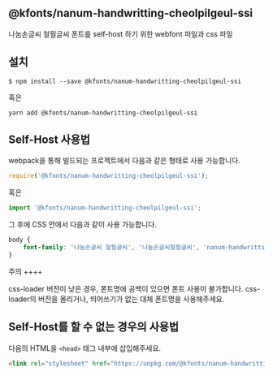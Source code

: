 
@kfonts/nanum-handwritting-cheolpilgeul-ssi
---------------------

나눔손글씨 철필글씨 폰트를 self-host 하기 위한 webfont 파일과 css 파일

설치
----

```
$ npm install --save @kfonts/nanum-handwritting-cheolpilgeul-ssi
```

혹은

```
yarn add @kfonts/nanum-handwritting-cheolpilgeul-ssi
```

Self-Host 사용법
---------------

webpack을 통해 빌드되는 프로젝트에서 다음과 같은 형태로 사용 가능합니다.

```js
require('@kfonts/nanum-handwritting-cheolpilgeul-ssi');
```

혹은

```js
import '@kfonts/nanum-handwritting-cheolpilgeul-ssi';
```

그 후에 CSS 안에서 다음과 같이 사용 가능합니다.

```css
body {
    font-family: '나눔손글씨 철필글씨', '나눔손글씨철필글씨', 'nanum-handwritting-cheolpilgeul-ssi';
}
```

주의
++++

css-loader 버전이 낮은 경우, 폰트명에 공백이 있으면 폰트 사용이 불가합니다.
css-loader의 버전을 올리거나, 띄어쓰기가 없는 대체 폰트명을 사용해주세요.

Self-Host를 할 수 없는 경우의 사용법
--------------------------------

다음의 HTML을 `<head>` 태그 내부에 삽입해주세요.

```html
<link rel="stylesheet" href="https://unpkg.com/@kfonts/nanum-handwritting-cheolpilgeul-ssi/index.css" />
```

